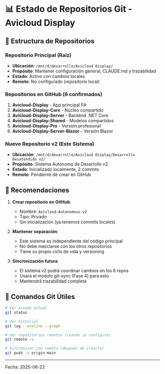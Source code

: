 # 📊 Estado de Repositorios Git - Avicloud Display

## 🏢 Estructura de Repositorios

### Repositorio Principal (Raíz)
- **Ubicación**: `/mnt/d/desarrollo/Avicloud Display/`
- **Propósito**: Mantener configuración general, CLAUDE.md y trazabilidad
- **Estado**: Activo con cambios locales
- **Remoto**: No configurado (repositorio local)

### Repositorios en GitHub (6 confirmados)
1. **Avicloud-Display** - App principal F#
2. **Avicloud-Display-Core** - Núcleo compartido
3. **Avicloud-Display-Server** - Backend .NET Core
4. **Avicloud-Display-Shared** - Modelos compartidos
5. **Avicloud-Display-Pro** - Versión profesional
6. **Avicloud-Display-Server-Blazor** - Versión Blazor

### Nuevo Repositorio v2 (Este Sistema)
- **Ubicación**: `/mnt/d/desarrollo/Avicloud Display/Desarrollo Desatendido v2/`
- **Propósito**: Sistema Autónomo de Desarrollo v2
- **Estado**: Inicializado localmente, 2 commits
- **Remoto**: Pendiente de crear en GitHub

## 🎯 Recomendaciones

1. **Crear repositorio en GitHub**:
   - Nombre: `Avicloud-Autonomous-v2`
   - Tipo: Privado
   - Sin inicialización (ya tenemos commits locales)

2. **Mantener separación**:
   - Este sistema es independiente del código principal
   - No debe mezclarse con los otros repositorios
   - Tiene su propio ciclo de vida y versioning

3. **Sincronización futura**:
   - El sistema v2 podrá coordinar cambios en los 6 repos
   - Usará el módulo git-sync (Fase 4) para esto
   - Mantendrá trazabilidad completa

## 📝 Comandos Git Útiles

```bash
# Ver estado actual
git status

# Ver historial
git log --oneline --graph

# Ver repositorios remotos (cuando se configure)
git remote -v

# Sincronizar con remoto (después de crearlo)
git push -u origin main
```

---
Fecha: 2025-06-22
